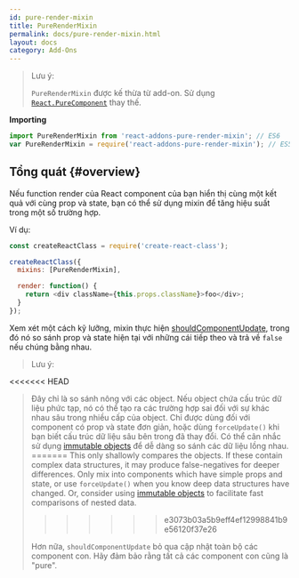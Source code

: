 ```yaml
---
id: pure-render-mixin
title: PureRenderMixin
permalink: docs/pure-render-mixin.html
layout: docs
category: Add-Ons
---
```


> Lưu ý:
>
> `PureRenderMixin` được kế thừa từ add-on. Sử dụng [`React.PureComponent`](/docs/react-api.html#reactpurecomponent) thay thế.

**Importing**

```javascript
import PureRenderMixin from 'react-addons-pure-render-mixin'; // ES6
var PureRenderMixin = require('react-addons-pure-render-mixin'); // ES5 với npm
```

## Tổng quát {#overview}

Nếu function render của React component của bạn hiển thị cùng một kết quả với cùng prop và state, bạn có thể sử dụng mixin để tăng hiệu suất trong một số trường hợp.

Ví dụ:

```js
const createReactClass = require('create-react-class');

createReactClass({
  mixins: [PureRenderMixin],

  render: function() {
    return <div className={this.props.className}>foo</div>;
  }
});
```

Xem xét một cách kỹ lưỡng, mixin thực hiện [shouldComponentUpdate](/docs/component-specs.html#updating-shouldcomponentupdate), trong đó nó so sánh prop và state hiện tại với những cái tiếp theo và trả về `false` nếu chúng bằng nhau.

> Lưu ý:
>
<<<<<<< HEAD
> Đây chỉ là so sánh nông với các object. Nếu object chứa cấu trúc dữ liệu phức tạp, nó có thể tạo ra các trường hợp sai đối với sự khác nhau sâu trong nhiều cấp của object. Chỉ được dùng đối với component có prop và state đơn giản, hoặc dùng `forceUpdate()` khi bạn biết cấu trúc dữ liệu sâu bên trong đã thay đổi. Có thể cân nhắc sử dụng [immutable objects](https://facebook.github.io/immutable-js/) để dễ dàng so sánh các dữ liệu lồng nhau.
=======
> This only shallowly compares the objects. If these contain complex data structures, it may produce false-negatives for deeper differences. Only mix into components which have simple props and state, or use `forceUpdate()` when you know deep data structures have changed. Or, consider using [immutable objects](https://immutable-js.com/) to facilitate fast comparisons of nested data.
>>>>>>> e3073b03a5b9eff4ef12998841b9e56120f37e26
>
> Hơn nữa, `shouldComponentUpdate` bỏ qua cập nhật toàn bộ các component con. Hãy đảm bảo rằng tất cả các component con cũng là "pure".
